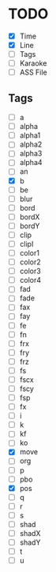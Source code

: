 # TODO

-   [x] Time
-   [x] Line
-   [ ] Tags
-   [ ] Karaoke
-   [ ] ASS File

## Tags

-   [ ] a
-   [ ] alpha
-   [ ] alpha1
-   [ ] alpha2
-   [ ] alpha3
-   [ ] alpha4
-   [ ] an
-   [x] b
-   [ ] be
-   [ ] blur
-   [ ] bord
-   [ ] bordX
-   [ ] bordY
-   [ ] clip
-   [ ] clipI
-   [ ] color1
-   [ ] color2
-   [ ] color3
-   [ ] color4
-   [ ] fad
-   [ ] fade
-   [ ] fax
-   [ ] fay
-   [ ] fe
-   [ ] fn
-   [ ] frx
-   [ ] fry
-   [ ] frz
-   [ ] fs
-   [ ] fscx
-   [ ] fscy
-   [ ] fsp
-   [ ] fx
-   [ ] i
-   [ ] k
-   [ ] kf
-   [ ] ko
-   [x] move
-   [ ] org
-   [ ] p
-   [ ] pbo
-   [x] pos
-   [ ] q
-   [ ] r
-   [ ] s
-   [ ] shad
-   [ ] shadX
-   [ ] shadY
-   [ ] t
-   [ ] u
